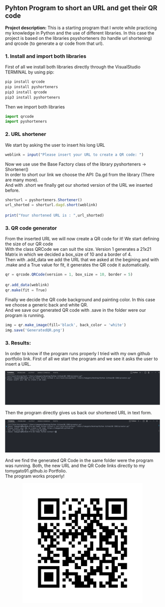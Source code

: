 ## Pyhton Program to short an URL and get their QR code

**Project description:** This is a starting program that I wrote while practicing my knowledge in Python and the use of different libraries. In this case the project is based on the libraries psyshorteners (to handle url shortening) and qrcode (to generate a qr code from that url).

### 1. Install and import both libraries  

First of all we install both libraries directly through the VisualStudio TERMINAL by using pip:

```javascript
pip install qrcode
pip install pyshorteners
pip3 install qrcode
pip3 install pyshorteners
```

Then we import both libraries

```javascript
import qrcode
import pyshorteners
```

### 2. URL shortener

We start by asking the user to insert his long URL

```javascript
weblink = input("Please insert your URL to create a QR code: ")
```
Now we use use the Base Factory class of the library pyshorteners -> Shortener() <br>
In order to short our link we choose the API: Da.gd from the library (There are many more). <br>
And with .short we finally get our shorted version of the URL we inserted before. 

```javascript
shorturl = pyshorteners.Shortener() 
url_shorted = shorturl.dagd.short(weblink)

print("Your shortened URL is : ",url_shorted)
```

### 3. QR code generator

From the inserted URL we will now create a QR code for it! We start defining the size of our QR code <br>
With the class QRCode we can suit the size. Version 1 generates a 21x21 Matrix in which we decided a box_size of 10 and a border of 4. <br>
Then with .add_data we add the URL that we asked at the begining and with .make and a True value for fit, it generates the QR code it automatically. <br>

```javascript
qr = qrcode.QRCode(version = 1, box_size = 10, border = 5)

qr.add_data(weblink)
qr.make(fit = True)
```

Finally we decide the QR code background and painting color. In this case we choose a generic back and white QR. <br>
And we save our generated QR code with .save in the folder were our program is running.

```javascript
img = qr.make_image(fill='black', back_color = 'white')
img.save('GeneratedQR.png')
```

### 3. Results: 

In order to know if the program runs properly I tried with my own github portfolio link.
First of all we start the program and we see it asks the user to insert a URL. 

<img src="images/qrcode1.png?raw=true"/>

Then the program directly gives us back our shortened URL in text form.

<img src="images/qrcode2.png?raw=true"/>

And we find the generated QR Code in the same folder were the program was running.
Both, the new URL and the QR Code links directly to my tomygato91.github.io Portfolio. <br>
The program works properly!

<p align="center">
  <img src="images/GeneratedQR.png?raw=true"/>
</p>

